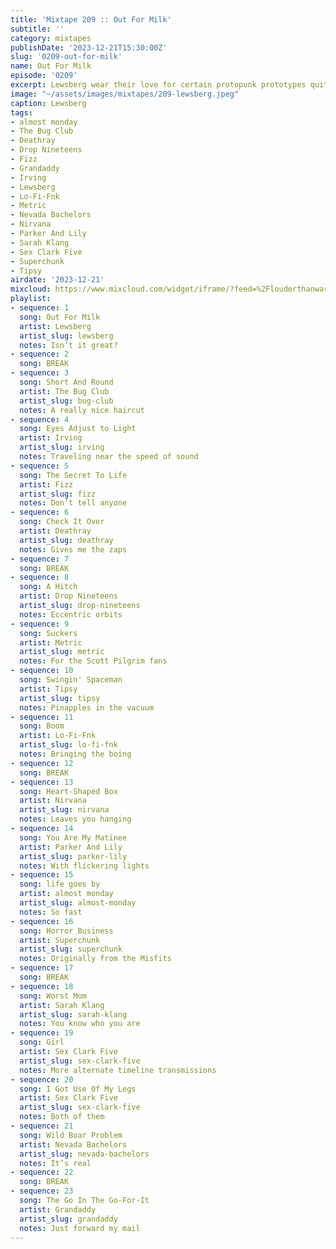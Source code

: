 ```yaml
---
title: 'Mixtape 209 :: Out For Milk'
subtitle: ''
category: mixtapes
publishDate: '2023-12-21T15:30:00Z'
slug: '0209-out-for-milk'
name: Out For Milk
episode: '0209'
excerpt: Lewsberg wear their love for certain protopunk prototypes quite well.
image: "~/assets/images/mixtapes/209-lewsberg.jpeg"
caption: Lewsberg
tags:
- almost monday
- The Bug Club
- Deathray
- Drop Nineteens
- Fizz
- Grandaddy
- Irving
- Lewsberg
- Lo-Fi-Fnk
- Metric
- Nevada Bachelors
- Nirvana
- Parker And Lily
- Sarah Klang
- Sex Clark Five
- Superchunk
- Tipsy
airdate: '2023-12-21'
mixcloud: https://www.mixcloud.com/widget/iframe/?feed=%2Flouderthanwar%2Fthe-mixtape-209-out-for-milk-2023-12-21%2F&hide_artwork=1&hide_cover=1
playlist:
- sequence: 1
  song: Out For Milk
  artist: Lewsberg
  artist_slug: lewsberg
  notes: Isn’t it great?
- sequence: 2
  song: BREAK
- sequence: 3
  song: Short And Round
  artist: The Bug Club
  artist_slug: bug-club
  notes: A really nice haircut
- sequence: 4
  song: Eyes Adjust to Light
  artist: Irving
  artist_slug: irving
  notes: Traveling near the speed of sound
- sequence: 5
  song: The Secret To Life
  artist: Fizz
  artist_slug: fizz
  notes: Don’t tell anyone
- sequence: 6
  song: Check It Over
  artist: Deathray
  artist_slug: deathray
  notes: Gives me the zaps
- sequence: 7
  song: BREAK
- sequence: 8
  song: A Hitch
  artist: Drop Nineteens
  artist_slug: drop-nineteens
  notes: Eccentric orbits
- sequence: 9
  song: Suckers
  artist: Metric
  artist_slug: metric
  notes: For the Scott Pilgrim fans
- sequence: 10
  song: Swingin' Spaceman
  artist: Tipsy
  artist_slug: tipsy
  notes: Pinapples in the vacuum
- sequence: 11
  song: Boom
  artist: Lo-Fi-Fnk
  artist_slug: lo-fi-fnk
  notes: Bringing the boing
- sequence: 12
  song: BREAK
- sequence: 13
  song: Heart-Shaped Box
  artist: Nirvana
  artist_slug: nirvana
  notes: Leaves you hanging
- sequence: 14
  song: You Are My Matinee
  artist: Parker And Lily
  artist_slug: parker-lily
  notes: With flickering lights
- sequence: 15
  song: life goes by
  artist: almost monday
  artist_slug: almost-monday
  notes: So fast
- sequence: 16
  song: Horror Business
  artist: Superchunk
  artist_slug: superchunk
  notes: Originally from the Misfits
- sequence: 17
  song: BREAK
- sequence: 18
  song: Worst Mom
  artist: Sarah Klang
  artist_slug: sarah-klang
  notes: You know who you are
- sequence: 19
  song: Girl
  artist: Sex Clark Five
  artist_slug: sex-clark-five
  notes: More alternate timeline transmissions
- sequence: 20
  song: I Got Use Of My Legs
  artist: Sex Clark Five
  artist_slug: sex-clark-five
  notes: Both of them
- sequence: 21
  song: Wild Boar Problem
  artist: Nevada Bachelors
  artist_slug: nevada-bachelors
  notes: It’s real
- sequence: 22
  song: BREAK
- sequence: 23
  song: The Go In The Go-For-It
  artist: Grandaddy
  artist_slug: grandaddy
  notes: Just forward my mail
---
```


